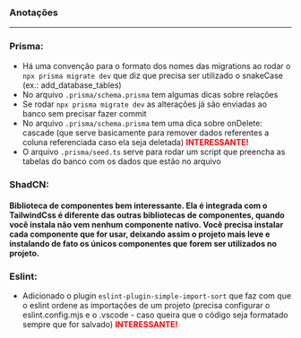 ### Anotações

---

### Prisma:

- Há uma convenção para o formato dos nomes das migrations ao rodar o `npx prisma migrate dev` que diz que precisa ser utilizado o snakeCase (ex.: add_database_tables)
- No arquivo `.prisma/schema.prisma` tem algumas dicas sobre relações
- Se rodar `npx prisma migrate dev` as alterações já são enviadas ao banco sem precisar fazer commit
- No arquivo `.prisma/schema.prisma` tem uma dica sobre onDelete: cascade (que serve basicamente para remover dados referentes a coluna referenciada caso ela seja deletada) <b style="color: red;">INTERESSANTE!</b>
- O arquivo `.prisma/seed.ts` serve para rodar um script que preencha as tabelas do banco com os dados que estão no arquivo

### ShadCN:

#### Biblioteca de componentes bem interessante. Ela é integrada com o TailwindCss é diferente das outras bibliotecas de componentes, quando você instala não vem nenhum componente nativo. Você precisa instalar cada componente que for usar, deixando assim o projeto mais leve e instalando de fato os únicos componentes que forem ser utilizados no projeto.

### Eslint:

- Adicionado o plugin `eslint-plugin-simple-import-sort` que faz com que o eslint ordene as importações de um projeto (precisa configurar o eslint.config.mjs e o .vscode - caso queira que o código seja formatado sempre que for salvado) <b style="color: red;">INTERESSANTE!</b>
